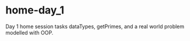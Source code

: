 # home-day_1
Day 1 home session tasks
dataTypes, getPrimes, and a real world problem modelled with OOP.